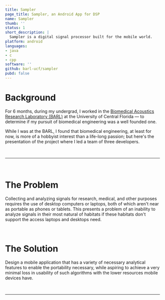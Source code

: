 ```yaml
---
title: Sampler
page_title: Sampler, an Android App for DSP
name: Sampler
thumb: ''
status: 1
short_description: |
  Sampler is a digital signal processor built for the mobile world.
platform: android
languages:
- java
- c
- cpp
software: ''
github: barl-ucf/sampler
pubd: false
---
```


# Background
For 6 months, during my undergrad, I worked in the [Biomedical Acoustics Research Laboratory (BARL)](http://mae.ucf.edu/BARL) at the University of Central Florida &mdash; to determine if my pursuit of biomedical engineering was a well founded one.

While I was at the BARL, I found that biomedical engineering, at least for now, is more of a hobbyist interest than a life-long passion; but here's the presentation of the project where I led a team of three developers.

<br>

---

<br>

# The Problem
Collecting and analyzing signals for research, medical, and other purposes requires the use of desktop computers or laptops, both of which aren't near as portable as phones or tablets. This presents a problem of an inability to analyze signals in their most natural of habitats if these habitats don't support the access laptops and desktops need.

<br>

# The Solution
Design a mobile application that has a variety of necessary analytical features to enable the portability necessary, while aspiring to achieve a very minimal loss in usability of such algorithms with the lower resources mobile devices have.

<br>

---

<br>
